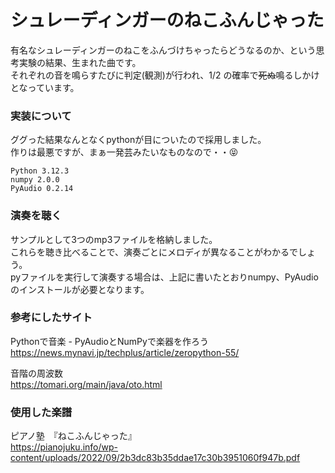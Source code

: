 # シュレーディンガーのねこふんじゃった
有名なシュレーディンガーのねこをふんづけちゃったらどうなるのか、という思考実験の結果、生まれた曲です。<br>
それぞれの音を鳴らすたびに判定(観測)が行われ、1/2 の確率で~~死ぬ~~鳴るしかけとなっています。<br>

### 実装について
ググった結果なんとなくpythonが目についたので採用しました。<br>
作りは最悪ですが、まぁ一発芸みたいなものなので・・😝
```
Python 3.12.3
numpy 2.0.0
PyAudio 0.2.14
```

### 演奏を聴く
サンプルとして3つのmp3ファイルを格納しました。<br>
これらを聴き比べることで、演奏ごとにメロディが異なることがわかるでしょう。<br>
pyファイルを実行して演奏する場合は、上記に書いたとおりnumpy、PyAudioのインストールが必要となります。<br>

### 参考にしたサイト
Pythonで音楽 - PyAudioとNumPyで楽器を作ろう<br>
https://news.mynavi.jp/techplus/article/zeropython-55/<br>

音階の周波数<br>
https://tomari.org/main/java/oto.html<br>

### 使用した楽譜
ピアノ塾　『ねこふんじゃった』<br>
https://pianojuku.info/wp-content/uploads/2022/09/2b3dc83b35ddae17c30b3951060f947b.pdf<br>
